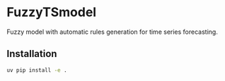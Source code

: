 # FuzzyTSmodel

Fuzzy model with automatic rules generation for time series forecasting.

## Installation
```bash
uv pip install -e .